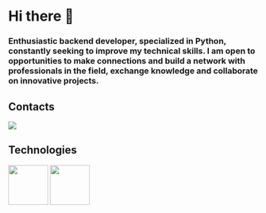 # Hi there 👋

### Enthusiastic backend developer, specialized in Python, constantly seeking to improve my technical skills. I am open to opportunities to make connections and build a network with professionals in the field, exchange knowledge and collaborate on innovative projects.

## Contacts 
<div>
<a href="https://www.linkedin.com/in/ylano-dev" target="_blank"><img loading="lazy"src="https://img.shields.io/badge/-LinkedIn-%230077B5?style=for-the-badge&logo=linkedin&logoColor=white" target="_blank"></a>   
                                                                          
## Technologies
<img src="https://cdn.jsdelivr.net/gh/devicons/devicon@latest/icons/python/python-original-wordmark.svg" height="80" width="80" /> <img src="https://cdn.jsdelivr.net/gh/devicons/devicon@latest/icons/django/django-plain-wordmark.svg" height="80" width="80"/>
          
          



















<!--
**ylano/ylano** is a ✨ _special_ ✨ repository because its `README.md` (this file) appears on your GitHub profile.

Here are some ideas to get you started:

- 🔭 I’m currently working on ...
- 🌱 I’m currently learning ...
- 👯 I’m looking to collaborate on ...
- 🤔 I’m looking for help with ...
- 💬 Ask me about ...
- 📫 How to reach me: ...
- 😄 Pronouns: ...
- ⚡ Fun fact: ...
-->

